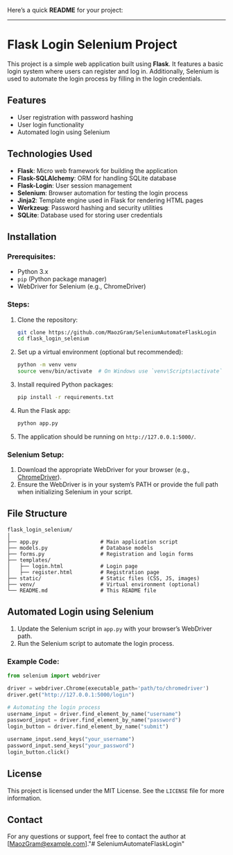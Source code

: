 Here’s a quick **README** for your project:

---

# Flask Login Selenium Project

This project is a simple web application built using **Flask**. It features a basic login system where users can register and log in. Additionally, Selenium is used to automate the login process by filling in the login credentials.

## Features
- User registration with password hashing
- User login functionality
- Automated login using Selenium

## Technologies Used
- **Flask**: Micro web framework for building the application
- **Flask-SQLAlchemy**: ORM for handling SQLite database
- **Flask-Login**: User session management
- **Selenium**: Browser automation for testing the login process
- **Jinja2**: Template engine used in Flask for rendering HTML pages
- **Werkzeug**: Password hashing and security utilities
- **SQLite**: Database used for storing user credentials

## Installation

### Prerequisites:
- Python 3.x
- `pip` (Python package manager)
- WebDriver for Selenium (e.g., ChromeDriver)

### Steps:

1. Clone the repository:
   ```bash
   git clone https://github.com/MaozGram/SeleniumAutomateFlaskLogin
   cd flask_login_selenium
   ```

2. Set up a virtual environment (optional but recommended):
   ```bash
   python -m venv venv
   source venv/bin/activate  # On Windows use `venv\Scripts\activate`
   ```

3. Install required Python packages:
   ```bash
   pip install -r requirements.txt
   ```

4. Run the Flask app:
   ```bash
   python app.py
   ```

5. The application should be running on `http://127.0.0.1:5000/`.

### Selenium Setup:
1. Download the appropriate WebDriver for your browser (e.g., [ChromeDriver](https://sites.google.com/a/chromium.org/chromedriver/)).
2. Ensure the WebDriver is in your system’s PATH or provide the full path when initializing Selenium in your script.

## File Structure

```
flask_login_selenium/
│
├── app.py                    # Main application script
├── models.py                 # Database models
├── forms.py                  # Registration and login forms
├── templates/
│   ├── login.html            # Login page
│   ├── register.html         # Registration page
├── static/                   # Static files (CSS, JS, images)
├── venv/                     # Virtual environment (optional)
└── README.md                 # This README file
```

## Automated Login using Selenium

1. Update the Selenium script in `app.py` with your browser’s WebDriver path.
2. Run the Selenium script to automate the login process.

### Example Code:
```python
from selenium import webdriver

driver = webdriver.Chrome(executable_path='path/to/chromedriver')
driver.get("http://127.0.0.1:5000/login")

# Automating the login process
username_input = driver.find_element_by_name("username")
password_input = driver.find_element_by_name("password")
login_button = driver.find_element_by_name("submit")

username_input.send_keys("your_username")
password_input.send_keys("your_password")
login_button.click()
```

## License

This project is licensed under the MIT License. See the `LICENSE` file for more information.

## Contact

For any questions or support, feel free to contact the author at [MaozGram@example.com]."# SeleniumAutomateFlaskLogin" 

